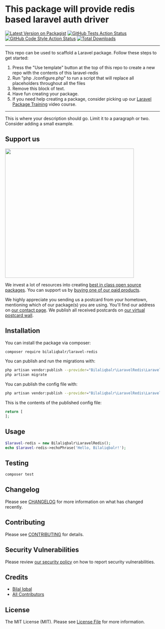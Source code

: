 # This package will provide redis based laravel auth driver

[![Latest Version on Packagist](https://img.shields.io/packagist/v/bilaliqbalr/laravel-redis.svg?style=flat-square)](https://packagist.org/packages/bilaliqbalr/laravel-redis)
[![GitHub Tests Action Status](https://img.shields.io/github/workflow/status/bilaliqbalr/laravel-redis/run-tests?label=tests)](https://github.com/bilaliqbalr/laravel-redis/actions?query=workflow%3Arun-tests+branch%3Amain)
[![GitHub Code Style Action Status](https://img.shields.io/github/workflow/status/bilaliqbalr/laravel-redis/Check%20&%20fix%20styling?label=code%20style)](https://github.com/bilaliqbalr/laravel-redis/actions?query=workflow%3A"Check+%26+fix+styling"+branch%3Amain)
[![Total Downloads](https://img.shields.io/packagist/dt/bilaliqbalr/laravel-redis.svg?style=flat-square)](https://packagist.org/packages/bilaliqbalr/laravel-redis)

---
This repo can be used to scaffold a Laravel package. Follow these steps to get started:

1. Press the "Use template" button at the top of this repo to create a new repo with the contents of this laravel-redis
2. Run "php ./configure.php" to run a script that will replace all placeholders throughout all the files
3. Remove this block of text.
4. Have fun creating your package.
5. If you need help creating a package, consider picking up our <a href="https://laravelpackage.training">Laravel Package Training</a> video course.
---

This is where your description should go. Limit it to a paragraph or two. Consider adding a small example.

## Support us

[<img src="https://github-ads.s3.eu-central-1.amazonaws.com/laravel-redis.jpg?t=1" width="419px" />](https://spatie.be/github-ad-click/laravel-redis)

We invest a lot of resources into creating [best in class open source packages](https://spatie.be/open-source). You can support us by [buying one of our paid products](https://spatie.be/open-source/support-us).

We highly appreciate you sending us a postcard from your hometown, mentioning which of our package(s) you are using. You'll find our address on [our contact page](https://spatie.be/about-us). We publish all received postcards on [our virtual postcard wall](https://spatie.be/open-source/postcards).

## Installation

You can install the package via composer:

```bash
composer require bilaliqbalr/laravel-redis
```

You can publish and run the migrations with:

```bash
php artisan vendor:publish --provider="Bilaliqbalr\LaravelRedis\LaravelRedisServiceProvider" --tag="laravel-redis-migrations"
php artisan migrate
```

You can publish the config file with:
```bash
php artisan vendor:publish --provider="Bilaliqbalr\LaravelRedis\LaravelRedisServiceProvider" --tag="laravel-redis-config"
```

This is the contents of the published config file:

```php
return [
];
```

## Usage

```php
$laravel-redis = new Bilaliqbalr\LaravelRedis();
echo $laravel-redis->echoPhrase('Hello, Bilaliqbalr!');
```

## Testing

```bash
composer test
```

## Changelog

Please see [CHANGELOG](CHANGELOG.md) for more information on what has changed recently.

## Contributing

Please see [CONTRIBUTING](.github/CONTRIBUTING.md) for details.

## Security Vulnerabilities

Please review [our security policy](../../security/policy) on how to report security vulnerabilities.

## Credits

- [Bilal Iqbal](https://github.com/bilaliqbalr)
- [All Contributors](../../contributors)

## License

The MIT License (MIT). Please see [License File](LICENSE.md) for more information.
